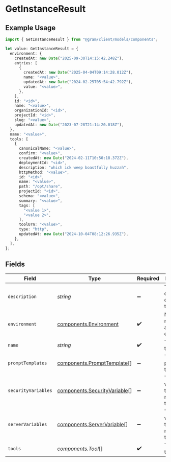 # GetInstanceResult

## Example Usage

```typescript
import { GetInstanceResult } from "@gram/client/models/components";

let value: GetInstanceResult = {
  environment: {
    createdAt: new Date("2025-09-30T14:15:42.248Z"),
    entries: [
      {
        createdAt: new Date("2025-04-04T09:14:28.012Z"),
        name: "<value>",
        updatedAt: new Date("2024-02-25T05:54:42.792Z"),
        value: "<value>",
      },
    ],
    id: "<id>",
    name: "<value>",
    organizationId: "<id>",
    projectId: "<id>",
    slug: "<value>",
    updatedAt: new Date("2023-07-28T21:14:20.018Z"),
  },
  name: "<value>",
  tools: [
    {
      canonicalName: "<value>",
      confirm: "<value>",
      createdAt: new Date("2024-02-11T10:50:18.372Z"),
      deploymentId: "<id>",
      description: "which ick weep boastfully huzzah",
      httpMethod: "<value>",
      id: "<id>",
      name: "<value>",
      path: "/opt/share",
      projectId: "<id>",
      schema: "<value>",
      summary: "<value>",
      tags: [
        "<value 1>",
        "<value 2>",
      ],
      toolUrn: "<value>",
      type: "http",
      updatedAt: new Date("2024-10-04T08:12:26.935Z"),
    },
  ],
};
```

## Fields

| Field                                                                        | Type                                                                         | Required                                                                     | Description                                                                  |
| ---------------------------------------------------------------------------- | ---------------------------------------------------------------------------- | ---------------------------------------------------------------------------- | ---------------------------------------------------------------------------- |
| `description`                                                                | *string*                                                                     | :heavy_minus_sign:                                                           | The description of the toolset                                               |
| `environment`                                                                | [components.Environment](../../models/components/environment.md)             | :heavy_check_mark:                                                           | Model representing an environment                                            |
| `name`                                                                       | *string*                                                                     | :heavy_check_mark:                                                           | The name of the toolset                                                      |
| `promptTemplates`                                                            | [components.PromptTemplate](../../models/components/prompttemplate.md)[]     | :heavy_minus_sign:                                                           | The list of prompt templates                                                 |
| `securityVariables`                                                          | [components.SecurityVariable](../../models/components/securityvariable.md)[] | :heavy_minus_sign:                                                           | The security variables that are relevant to the toolset                      |
| `serverVariables`                                                            | [components.ServerVariable](../../models/components/servervariable.md)[]     | :heavy_minus_sign:                                                           | The server variables that are relevant to the toolset                        |
| `tools`                                                                      | *components.Tool*[]                                                          | :heavy_check_mark:                                                           | The list of tools                                                            |
